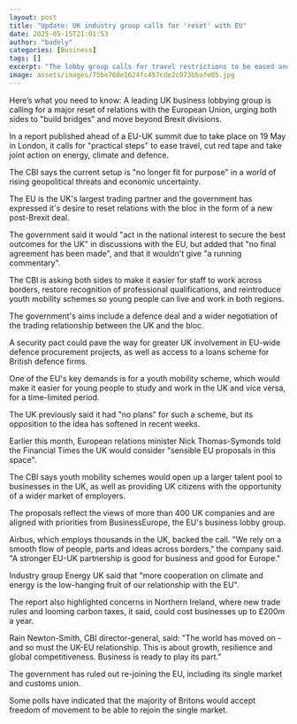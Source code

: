 ```yaml
---
layout: post
title: "Update: UK industry group calls for 'reset' with EU"
date: 2025-05-15T21:01:53
author: "badely"
categories: [Business]
tags: []
excerpt: "The lobby group calls for travel restrictions to be eased and less red tape between the UK and EU."
image: assets/images/75be760e1624fc457cde2c073bbafe05.jpg
---
```


Here’s what you need to know: A leading UK business lobbying group is calling for a major reset of relations with the European Union, urging both sides to "build bridges" and move beyond Brexit  divisions.

In a report published ahead of a EU-UK summit due to take place on 19 May in London, it calls for "practical steps" to ease travel, cut red tape and take joint action on energy, climate and defence.

The CBI says the current setup is "no longer fit for purpose" in a world of rising geopolitical threats and economic uncertainty.

The EU is the UK's largest trading partner and the government has expressed it's desire to reset relations with the bloc in the form of a new post-Brexit deal.

The government said it would "act in the national interest to secure the best outcomes for the UK" in discussions with the EU, but added that "no final agreement has been made", and that it wouldn't give "a running commentary".

The CBI is asking both sides to make it easier for staff to work across borders, restore recognition of professional qualifications, and reintroduce youth mobility schemes so young people can live and work in both regions.

The government's aims include a defence deal and a wider negotiation of the trading relationship between the UK and the bloc.

A security pact could pave the way for greater UK involvement in EU-wide defence procurement projects, as well as access to a loans scheme for British defence firms.

One of the EU's key demands is for a youth mobility scheme, which would make it easier for young people to study and work in the UK and vice versa, for a time-limited period.

The UK previously said it had "no plans" for such a scheme, but its opposition to the idea has softened in recent weeks.

Earlier this month, European relations minister Nick Thomas-Symonds told the Financial Times the UK would consider "sensible EU proposals in this space".

The CBI says youth mobility schemes would open up a larger talent pool to businesses in the UK, as well as providing UK citizens with the opportunity of a wider market of employers. 

The proposals reflect the views of more than 400 UK companies and are aligned with priorities from BusinessEurope, the EU's business lobby group.

Airbus, which employs thousands in the UK, backed the call. "We rely on a smooth flow of people, parts and ideas across borders," the company said. "A stronger EU-UK partnership is good for business and good for Europe."

Industry group Energy UK said that "more cooperation on climate and energy is the low-hanging fruit of our relationship with the EU".

The report also highlighted concerns in Northern Ireland, where new trade rules and looming carbon taxes, it said, could cost businesses up to £200m a year.

Rain Newton-Smith, CBI director-general, said: "The world has moved on - and so must the UK-EU relationship. This is about growth, resilience and global competitiveness. Business is ready to play its part."

The government has ruled out re-joining the EU, including its single market and customs union.

Some polls have indicated that the majority of Britons would accept freedom of movement to be able to rejoin the single market.

